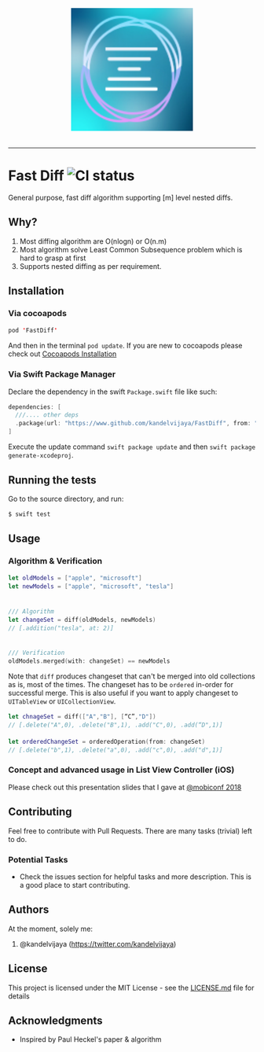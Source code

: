 <div align="center">
  <img src="logo.png"><br><br>
</div>

-----------------

# Fast Diff ![CI status](https://img.shields.io/badge/build-passing-brightgreen.svg)

General purpose, fast diff algorithm supporting [m] level nested diffs.  

## Why?
1. Most diffing algorithm are O(nlogn) or O(n.m) 
2. Most algorithm solve Least Common Subsequence problem which is hard to grasp at first
3. Supports nested diffing as per requirement.

## Installation
### Via cocoapods
```swift
pod 'FastDiff'
```
And then in the terminal `pod update`. If you are new to cocoapods please check out [Cocoapods Installation](https://guides.cocoapods.org/using/using-cocoapods)

### Via Swift Package Manager
Declare the dependency in the swift `Package.swift` file like such:
```swift
dependencies: [
  ///.... other deps
  .package(url: "https://www.github.com/kandelvijaya/FastDiff", from: "1.0.0"),
]
```

Execute the update command `swift package update` and then `swift package generate-xcodeproj`.

## Running the tests

Go to the source directory, and run:
```swift
$ swift test
```

## Usage
### Algorithm & Verification
```swift
let oldModels = ["apple", "microsoft"]
let newModels = ["apple", "microsoft", "tesla"]


/// Algorithm
let changeSet = diff(oldModels, newModels)
// [.addition("tesla", at: 2)]


/// Verification
oldModels.merged(with: changeSet) == newModels 
```
Note that `diff` produces changeset that can't be merged into old collections as is, most of the times. 
The changeset has to be `ordered` in-order for successful merge. This is also useful if you want to
apply changeset to `UITableView` or `UICollectionView`.

```swift
let chnageSet = diff(["A","B"], [“C”,"D"])
// [.delete("A",0), .delete("B",1), .add("C",0), .add(“D",1)]

let orderedChangeSet = orderedOperation(from: changeSet)
// [.delete("b",1), .delete("a",0), .add("c",0), .add("d",1)]

```
### Concept and advanced usage in List View Controller (iOS)
Please check out this presentation slides that I gave at [@mobiconf 2018](https://drive.google.com/file/d/1eY0k_5sHBDgK6Qx6-VR3HTmCQEi9qaW3/view?usp=sharing)

## Contributing

Feel free to contribute with Pull Requests. There are many tasks (trivial) left to do. 

### Potential Tasks
- Check the issues section for helpful tasks and more description. This is a good place to start contributing. 

## Authors

At the moment, solely me:
1. @kandelvijaya (https://twitter.com/kandelvijaya)

## License

This project is licensed under the MIT License - see the [LICENSE.md](LICENSE.md) file for details

## Acknowledgments

* Inspired by Paul Heckel's paper & algorithm 
